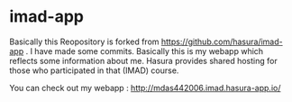 # imad-app

Basically this Reopository is forked from https://github.com/hasura/imad-app . I have made some commits. Basically this is my webapp which reflects some information about me. Hasura provides shared hosting for those who participated in that (IMAD) course. 

You can check out my webapp : http://mdas442006.imad.hasura-app.io/
